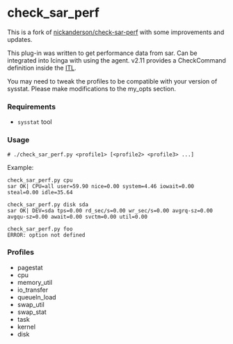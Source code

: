 check_sar_perf
==============

This is a fork of [nickanderson/check-sar-perf](https://github.com/nickanderson/check-sar-perf)
with some improvements and updates.

This plug-in was written to get performance data from sar.
Can be integrated into Icinga with using the agent. v2.11
provides a CheckCommand definition inside the [ITL](https://icinga.com/docs/icinga2/latest/doc/10-icinga-template-library/).

You may need to tweak the profiles to be compatible with your
version of sysstat. Please make modifications to the my_opts section.

### Requirements

* `sysstat` tool

### Usage

    # ./check_sar_perf.py <profile1> [<profile2> <profile3> ...]

Example:

    check_sar_perf.py cpu
    sar OK| CPU=all user=59.90 nice=0.00 system=4.46 iowait=0.00 steal=0.00 idle=35.64

    check_sar_perf.py disk sda
    sar OK| DEV=sda tps=0.00 rd_sec/s=0.00 wr_sec/s=0.00 avgrq-sz=0.00 avgqu-sz=0.00 await=0.00 svctm=0.00 util=0.00

    check_sar_perf.py foo
    ERROR: option not defined

### Profiles

* pagestat
* cpu
* memory_util
* io_transfer
* queueln_load
* swap_util
* swap_stat
* task
* kernel
* disk
